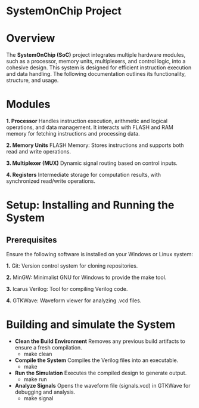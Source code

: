 # SystemOnChip Project

# Overview
The **SystemOnChip (SoC)** project integrates multiple hardware modules, such as a processor, memory units, multiplexers, and control logic, into a cohesive design. This system is designed for efficient instruction execution and data handling. The following documentation outlines its functionality, structure, and usage.

# Modules
**1. Processor**
Handles instruction execution, arithmetic and logical operations, and data management. It interacts with FLASH and RAM memory for fetching instructions and processing data.

**2. Memory Units**
FLASH Memory: Stores instructions and supports both read and write operations.

**3. Multiplexer (MUX)**
Dynamic signal routing based on control inputs.

**4. Registers**
Intermediate storage for computation results, with synchronized read/write operations.

# Setup: Installing and Running the System
## Prerequisites
Ensure the following software is installed on your Windows or Linux system:

**1.** Git: Version control system for cloning repositories.

**2.** MinGW: Minimalist GNU for Windows to provide the make tool.

**3.** Icarus Verilog: Tool for compiling Verilog code.

**4.** GTKWave: Waveform viewer for analyzing .vcd files.

# Building and simulate the System
* **Clean the Build Environment** Removes any previous build artifacts to ensure a fresh compilation.
    * make clean
* **Compile the System** Compiles the Verilog files into an executable.
    * make
* **Run the Simulation** Executes the compiled design to generate output.
    * make run
* **Analyze Signals** Opens the waveform file (signals.vcd) in GTKWave for debugging and analysis.
    * make signal

